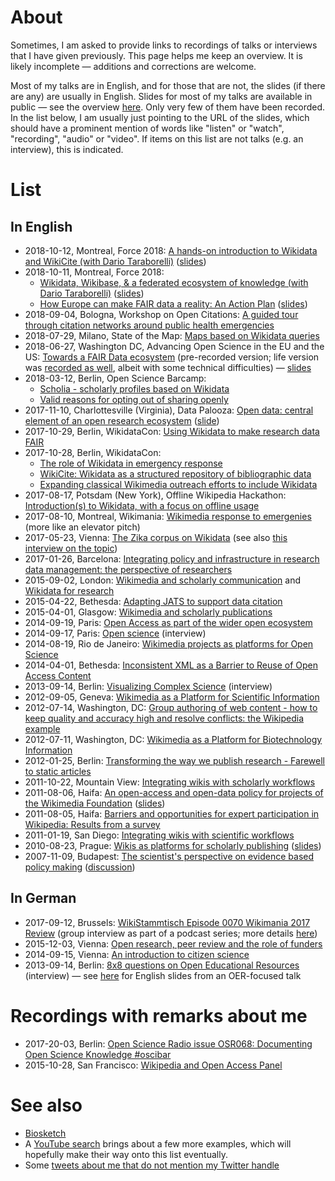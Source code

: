 # About

Sometimes, I am asked to provide links to recordings of talks or interviews that I have given previously. This page helps me keep an overview. It is likely incomplete &mdash; additions and corrections are welcome.

Most of my talks are in English, and for those that are not, the slides (if there are any) are usually in English. Slides for most of my talks are available in public &mdash; see the overview [here](https://en.wikipedia.org/wiki/User:Daniel_Mietchen/Talks). Only very few of them have been recorded. In the list below, I am usually just pointing to the URL of the slides, which should have a prominent mention of words like "listen" or "watch", "recording", "audio" or "video". If items on this list are not talks (e.g. an interview), this is indicated.

# List

## In English

* 2018-10-12, Montreal, Force 2018: [A hands-on introduction to Wikidata and WikiCite (with Dario Taraborelli)](https://www.youtube.com/watch?v=uTu1Y6nRn-Y) ([slides](https://doi.org/10.6084/m9.figshare.7201469))
* 2018-10-11, Montreal, Force 2018:
  - [Wikidata, Wikibase, & a federated ecosystem of knowledge (with Dario Taraborelli)](https://www.youtube.com/watch?v=Bdwg168elaE) ([slides](https://doi.org/10.6084/m9.figshare.7195358))
  - [How Europe can make FAIR data a reality: An Action Plan](https://www.youtube.com/watch?v=8p6Hxm-cty0) ([slides](https://doi.org/10.5281/zenodo.1299251))
* 2018-09-04, Bologna, Workshop on Open Citations: [A guided tour through citation networks around public health emergencies](https://www.wikidata.org/wiki/Wikidata:WikiProject_Wikidata_for_research/Talks/Workshop_on_Open_Citations_2018)
* 2018-07-29, Milano, State of the Map: [Maps based on Wikidata queries](https://m.wikidata.org/wiki/Wikidata:WikiProject_Wikidata_for_research/State_of_the_Map_2018)
* 2018-06-27, Washington DC, Advancing Open Science in the EU and the US: [Towards a FAIR Data ecosystem](https://youtu.be/L2tTHaH0ZsQ) (pre-recorded version; life version was [recorded as well](https://www.youtube.com/watch?v=-9lVolRMhGY#t=8m), albeit with some technical difficulties) &mdash; [slides](https://doi.org/10.5281/zenodo.1299251)
* 2018-03-12, Berlin, Open Science Barcamp: 
  - [Scholia - scholarly profiles based on Wikidata](http://www.openscienceradio.org/2018/03/12/osr103-scholia-profiles-based-on-wikidata-oscibar-en/)
  - [Valid reasons for opting out of sharing openly](http://www.openscienceradio.org/2018/03/13/osr110-opting-out-oscibar-en/)
* 2017-11-10, Charlottesville (Virginia), Data Palooza: [Open data: central element of an open research ecosystem](https://www.youtube.com/watch?v=6qDEeRsMv7s#t=10m) ([slide](https://github.com/Daniel-Mietchen/events/blob/master/UVA-Datapalooza-2017.md))
* 2017-10-29, Berlin, WikidataCon: [Using Wikidata to make research data FAIR](https://www.wikidata.org/wiki/Wikidata:WikidataCon_2017/Submissions/Using_Wikidata_to_make_research_data_FAIR)
* 2017-10-28, Berlin, WikidataCon:
  - [The role of Wikidata in emergency response](https://www.wikidata.org/wiki/Wikidata:WikidataCon_2017/Submissions/The_role_of_Wikidata_in_emergency_response)
  - [WikiCite: Wikidata as a structured repository of bibliographic data](https://www.wikidata.org/wiki/Wikidata:WikidataCon_2017/Submissions/WikiCite:_Wikidata_as_a_structured_repository_of_bibliographic_data)
  - [Expanding classical Wikimedia outreach efforts to include Wikidata](https://www.wikidata.org/wiki/Wikidata:WikidataCon_2017/Submissions/Expanding_classical_Wikimedia_outreach_efforts_to_include_Wikidata)
* 2017-08-17, Potsdam (New York), Offline Wikipedia Hackathon: [Introduction(s) to Wikidata, with a focus on offline usage](https://www.wikidata.org/wiki/User:Daniel_Mietchen/FSCI_2017#Introductions_to_Wikidata)
* 2017-08-10, Montreal, Wikimania: [Wikimedia response to emergenies](https://commons.wikimedia.org/wiki/File:Wikimania_2017_Daniel_Mietchen_crisis_response.webm) (more like an elevator pitch)
* 2017-05-23, Vienna: [The Zika corpus on Wikidata](https://www.wikidata.org/wiki/User:Daniel_Mietchen/WikiCite_2017) (see also [this interview on the topic](http://www.openscienceradio.de/2017/05/30/osr084-wikicite-2017-interview-with-daniel-mietchen-en/))
* 2017-01-26, Barcelona: [Integrating policy and infrastructure in research data management: the perspective of researchers](https://github.com/Daniel-Mietchen/events/blob/master/5th-LEARN-workshop-2017.md)
* 2015-09-02, London: [Wikimedia and scholarly communication](https://en.wikipedia.org/wiki/User:Daniel_Mietchen/Talks/Wikipedia_Science_Conference_2015) and [Wikidata for research](https://en.wikipedia.org/wiki/User:Daniel_Mietchen/Talks/Wikipedia_Science_Conference_2015#Wikidata_for_research)
* 2015-04-22, Bethesda: [Adapting JATS to support data citation](https://en.wikipedia.org/wiki/User:Daniel_Mietchen/Talks/JATS-Con_2015)
* 2015-04-01, Glasgow: [Wikimedia and scholarly publications](https://en.wikipedia.org/wiki/User:Daniel_Mietchen/Talks/UKSG_2015)
* 2014-09-19, Paris: [Open Access as part of the wider open ecosystem](https://en.wikipedia.org/wiki/User:Daniel_Mietchen/Talks/COASP_2014)
* 2014-09-17, Paris: [Open science](https://archive.org/details/HYPhD_Daniel-Mietchen_17-09-2014) (interview)
* 2014-08-19, Rio de Janeiro: [Wikimedia projects as platforms for Open Science](https://en.wikipedia.org/wiki/User:Daniel_Mietchen/Talks/Ci%C3%AAncia_Aberta,_Quest%C3%B5es_Abertas)
* 2014-04-01, Bethesda: [Inconsistent XML as a Barrier to Reuse of Open Access Content](https://en.wikipedia.org/wiki/User:Daniel_Mietchen/Talks/JATS-Con_2014/Inconsistent_XML_as_a_Barrier_to_Reuse_of_Open_Access_Content)
* 2013-09-14, Berlin: [Visualizing Complex Science](https://www.youtube.com/watch?v=dS62HPURNWk) (interview)
* 2012-09-05, Geneva: [Wikimedia as a Platform for Scientific Information](https://en.wikipedia.org/wiki/User:Daniel_Mietchen/Talks/CERN_2012/Wikimedia_as_a_platform_for_science_communication)
* 2012-07-14, Washington, DC: [Group authoring of web content - how to keep quality and accuracy high and resolve conflicts: the Wikipedia example](https://en.wikipedia.org/wiki/User:Daniel_Mietchen/Talks/Wikimania_2012/FESIN_North_American_Mycoflora_Workshop)
* 2012-07-11, Washington, DC: [Wikimedia as a Platform for Biotechnology Information](https://en.wikipedia.org/wiki/User:Daniel_Mietchen/Talks/Wikimania_2012/National_Center_for_Biotechnology_Information)
* 2012-01-25, Berlin: [Transforming the way we publish research - Farewell to static articles](https://en.wikipedia.org/wiki/User:Daniel_Mietchen/Talks/Academic_Publishing_in_Europe_2012)
* 2011-10-22, Mountain View: [Integrating wikis with scholarly workflows](https://en.wikipedia.org/wiki/User:Daniel_Mietchen/Talks/Open_Science_Summit_2011/Integrating_wikis_with_scholarly_workflows)
* 2011-08-06, Haifa: [An open-access and open-data policy for projects of the Wikimedia Foundation](https://www.youtube.com/watch?v=ataPi7xmpeE#t=44m15s) ([slides](https://wikimania2011.wikimedia.org/wiki/Submissions/An_open-access_and_open-data_policy_for_projects_of_the_Wikimedia_Foundation))
* 2011-08-05, Haifa: [Barriers and opportunities for expert participation in Wikipedia: Results from a survey](https://wikimania2011.wikimedia.org/wiki/Submissions/Barriers_and_opportunities_for_expert_participation_in_Wikipedia:_Results_from_a_survey)
* 2011-01-19, San Diego: [Integrating wikis with scientific workflows](https://www.youtube.com/watch?v=zI8p6Nvbv-g)
* 2010-08-23, Prague: [Wikis as platforms for scholarly publishing](http://zeeba.tv/wikis-as-platforms-for-scholoarly-publishing/) ([slides](http://en.citizendium.org/wiki/User:Daniel_Mietchen/Talks/COASP_2010))
* 2007-11-09, Budapest: [The scientist's perspective on evidence based policy making](http://mta.videotorium.hu/hu/recordings/1339/the-scientist-s-perspective-on-evidence-based-policy-making) ([discussion](http://mta.videotorium.hu/hu/recordings/1342/discussion))

## In German

* 2017-09-12, Brussels: [WikiStammtisch Episode 0070 Wikimania 2017 Review](http://wikistammtisch.org/wikistammtisch-episode-0070-wikimania-2017-review/) (group interview as part of a podcast series; more details [here](https://wikimania2017.wikimedia.org/wiki/User:Daniel_Mietchen))
* 2015-12-03, Vienna: [Open research, peer review and the role of funders](https://github.com/Daniel-Mietchen/events/blob/master/Open-Science-Jetzt-Vienna-2015.md)
* 2014-09-15, Vienna: [An introduction to citizen science](https://www.youtube.com/watch?v=LDYEA00VwQs)
* 2013-09-14, Berlin: [8x8 questions on Open Educational Resources](http://pb21.de/2013/10/8x8-fragen-zu-oer-daniel-mietchen/) (interview) &mdash; see [here](https://en.wikipedia.org/wiki/User:Daniel_Mietchen/Talks/World_Open_Educational_Resources_Congress_2012/How_Open_Access_and_Open_Science_can_mutually_fertilize_with_Open_Educational_Resources) for English slides from an OER-focused talk

# Recordings with remarks about me

* 2017-20-03, Berlin: [Open Science Radio issue OSR068: Documenting Open Science Knowledge #oscibar](http://www.openscienceradio.de/2017/03/20/osr068-documenting-open-science-knowledge-oscibar-en/#t=11:00.000)
* 2015-10-28, San Francisco: [Wikipedia and Open Access Panel](https://www.youtube.com/watch?v=t-cF7433aT4#t=7m20s)

# See also

* [Biosketch](https://en.wikipedia.org/wiki/User:Daniel_Mietchen/Biographical_sketch)
* A [YouTube search](https://www.youtube.com/results?search_query=daniel+mietchen) brings about a few more examples, which will hopefully make their way onto this list eventually.
* Some [tweets about me that do not mention my Twitter handle](https://twitter.com/search?f=tweets&vertical=default&q=%22Daniel%20Mietchen%22%20-evomri)
